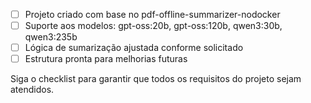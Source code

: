 - [ ] Projeto criado com base no pdf-offline-summarizer-nodocker
- [ ] Suporte aos modelos: gpt-oss:20b, gpt-oss:120b, qwen3:30b, qwen3:235b
- [ ] Lógica de sumarização ajustada conforme solicitado
- [ ] Estrutura pronta para melhorias futuras

Siga o checklist para garantir que todos os requisitos do projeto sejam atendidos.
